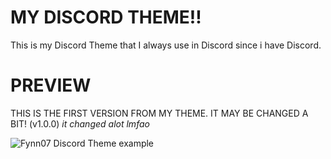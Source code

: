 # MY DISCORD THEME!!
This is my Discord Theme that I always use in Discord since i have Discord.

# PREVIEW
THIS IS THE FIRST VERSION FROM MY THEME. IT MAY BE CHANGED A BIT! (v1.0.0) _it changed alot lmfao_

![Fynn07 Discord Theme example](https://github.com/TheRealFynn07/Fynn07s-BetterDiscord-Themes/assets/136192778/15fea677-9e16-4415-95fe-36d55b367f17)
